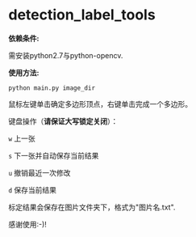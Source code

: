 # detection_label_tools

**依赖条件:**

需安装python2.7与python-opencv.



**使用方法:**

`python main.py image_dir`

鼠标左键单击确定多边形顶点，右键单击完成一个多边形。

键盘操作（**请保证大写锁定关闭**）：

`w` 上一张

`s` 下一张并自动保存当前结果

`u` 撤销最近一次修改

`d` 保存当前结果

标定结果会保存在图片文件夹下，格式为"图片名.txt".

感谢使用:-)!
